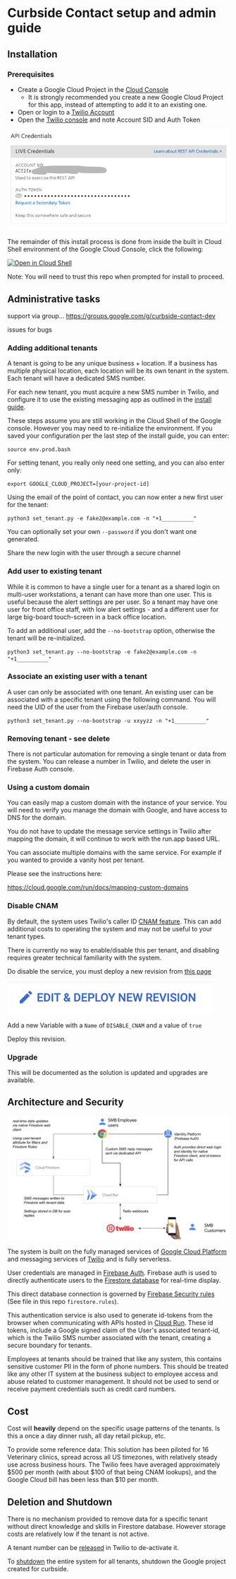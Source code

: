 # Curbside Contact setup and admin guide
## Installation

### Prerequisites

- Create a Google Cloud Project in the [Cloud Console](https://console.cloud.google.com/)
  - It is strongly recommended you create a new Google Cloud Project for this app, instead of attempting to add it to an existing one.
- Open or login to a [Twilio Account](https://www.twilio.com/)
- Open the [Twilio console](https://www.twilio.com/console/project/settings) and note Account SID and Auth Token

![twilioauth](images/twilio-credentials.png "img")

The remainder of this install process is done from inside the built in Cloud Shell environment of the Google Cloud Console, click the following:

[![Open in Cloud Shell](https://gstatic.com/cloudssh/images/open-btn.svg)](https://ssh.cloud.google.com/cloudshell/editor?cloudshell_git_repo=https%3A%2F%2Fgithub.com%2Fptone%2Fcurbside&cloudshell_print=docs%2Fcloudshell.txt&cloudshell_open_in_editor=docs/install-cloudshell.md&cloudshell_workspace=.)

Note: You will need to trust this repo when prompted for install to proceed.


## Administrative tasks

support via group...
https://groups.google.com/g/curbside-contact-dev

issues for bugs

### Adding additional tenants

A tenant is going to be any unique business + location. If a business has multiple physical location, each location will be its own tenant in the system.  Each tenant will have a dedicated SMS number.

For each new tenant, you must acquire a new SMS number in Twilio, and configure it to use the existing messaging app as outlined in the [install guide](./install-complete.md).

These steps assume you are still working in the Cloud Shell of the Google console. However you may need to re-initialize the environment. If you saved your configuration per the last step of the install guide, you can enter:

    source env.prod.bash

For setting tenant, you really only need one setting, and you can also enter only:

    export GOOGLE_CLOUD_PROJECT=[your-project-id]

Using the email of the point of contact, you can now enter a new first user for the tenant:

    python3 set_tenant.py -e fake2@example.com -n "+1__________"

You can optionally set your own `--password` if you don't want one generated.

Share the new login with the user through a secure channel

### Add user to existing tenant

While it is common to have a single user for a tenant as a shared login on multi-user workstations, a tenant can have more than one user. This is useful because the alert settings are per user. So a tenant may have one user for front office staff, with low alert settings - and a different user for large big-board touch-screen in a back office location.

To add an additional user, add the `--no-bootstrap` option, otherwise the tenant will be re-initialized.

    python3 set_tenant.py --no-bootstrap -e fake2@example.com -n "+1__________"

### Associate an existing user with a tenant

A user can only be associated with one tenant. An existing user can be associated with a specific tenant using the following command. You will need the UID of the user from the Firebase user/auth console.

    python3 set_tenant.py --no-bootstrap -u xxyyzz -n "+1__________"

### Removing tenant - see delete

There is not particular automation for removing a single tenant or data from the system. You can release a number in Twilio, and delete the user in Firebase Auth console.

### Using a custom domain

You can easily map a custom domain with the instance of your service. You will need to verify you manage the domain with Google, and have access to DNS for the domain.

You do not have to update the message service settings in Twilio after mapping the domain, it will continue to work with the run.app based URL.

You can associate multiple domains with the same service. For example if you wanted to provide a vanity host per tenant.

Please see the instructions here:

https://cloud.google.com/run/docs/mapping-custom-domains

### Disable CNAM

By default, the system uses Twilio's caller ID [CNAM feature](https://support.twilio.com/hc/en-us/articles/360051670533-Getting-Started-with-CNAM-Caller-ID). This can add additional costs to operating the system and may not be useful to your tenant types.

There is currently no way to enable/disable this per tenant, and disabling requires greater technical familiarity with the system.

Do disable the service, you must deploy a new revision from [this page](https://console.cloud.google.com/run/detail/us-central1/app/revisions)

![revision](images/revision.png)

Add a new Variable with a `Name` of `DISABLE_CNAM` and a value of `true`

Deploy this revision.

### Upgrade

This will be documented as the solution is updated and upgrades are available.
## Architecture and Security

![architecture](images/architecture.png)

The system is built on the fully managed services of [Google Cloud Platform](https://cloud.google.com) and messaging services of [Twilio](https://twilio.com) and is fully serverless.

User credentials are managed in [Firebase Auth](https://firebase.google.com/products/auth). Firebase auth is used to directly authenticate users to the [Firestore database](https://cloud.google.com/firestore) for real-time display.

This direct database connection is governed by [Firebase Security rules](https://firebase.google.com/docs/rules) (See file in this repo `firestore.rules`).

 This authentication service is also used to generate id-tokens from the browser when communicating with APIs hosted in [Cloud Run](https://cloud.run). These id tokens, include a Google signed claim of the User's associated tenant-id, which is the Twilio SMS number associated with the tenant, creating a secure boundary for tenants.

 Employees at tenants should be trained that like any system, this contains sensitive customer PII in the form of phone numbers. This should be treated like any other IT system at the business subject to employee access and abuse related to customer management. It should not be used to send or receive payment credentials such as credit card numbers.

## Cost

Cost will **heavily** depend on the specific usage patterns of the tenants. Is this a once a day dinner rush, all day retail pickup, etc.

To provide some reference data: This solution has been piloted for 16 Veterinary clinics, spread across all US timezones, with relatively steady use across business hours. The Twilio fees have averaged approximately $500 per month (with about $100 of that being CNAM lookups), and the Google Cloud bill has been less than $10 per month.
## Deletion and Shutdown

There is no mechanism provided to remove data for a specific tenant without direct knowledge and skills in Firestore database.  However storage costs are relatively low if the tenant is not active.

A tenant number can be [released](https://support.twilio.com/hc/en-us/articles/223183028-Cancel-or-release-a-Twilio-number) in Twilio to de-activate it.

To [shutdown](https://cloud.google.com/resource-manager/docs/creating-managing-projects#shutting_down_projects) the entire system for all tenants, shutdown the Google project created for curbside.


